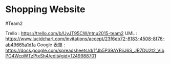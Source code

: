# Shopping Website
#Team2


Trello : https://trello.com/b/UvJT95CW/ntnu2015-team2
UML : https://www.lucidchart.com/invitations/accept/23f6eb72-8183-4508-8f76-ab49665a1d1a
Google 表單 : https://docs.google.com/spreadsheets/d/1fJb5P39AYRiiJ6S_JR7DU2t2_VibPG4WcpWTzPtxSh4/edit#gid=1249988701
